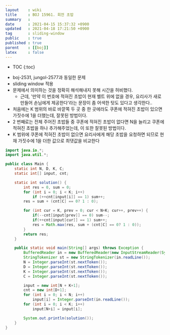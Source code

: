 ```yaml
---
layout    : wiki
title     : BOJ 15961. 회전 초밥
summary   : 
date      : 2021-04-15 15:37:32 +0900
updated   : 2021-04-18 17:21:50 +0900
tag       : sliding-window
public    : true
published : true
parent    : [[boj]]
latex     : false
---
```

* TOC
{:toc}

- boj-2531, jungol-2577과 동일한 문제
- sliding window 적용
- 문제에서 의미하는 것을 정확히 해석해내지 못해 시간을 허비했다.
	- 근데, '만약 이 번호에 적혀진 초밥이 현재 벨트 위에 없을 경우, 요리사가 새로 만들어 손님에게 제공한다'라는 문장이 좀 어색한 탓도 있다고 생각한다..
- 처음에는 K 범위의 바로 바깥쪽 두 곳 중 한 곳에라도 쿠폰에 적혀진 초밥이 있으면 가짓수에 1을 더했는데, 잘못된 방법이다.
- 2 번째로는 전체 주어진 초밥들 중 쿠폰에 적혀진 초밥이 없다면 N을 늘리고 쿠폰에 적혀진 초밥을 하나 추가해주었는데, 이 또한 잘못된 방법이다.
- K 범위에 쿠폰에 적혀진 초밥이 없으면 요리사에게 해당 초밥을 요청하면 되므로 현재 가짓수에 1을 더한 값으로 최댓값을 비교한다


```java
import java.io.*;
import java.util.*;

public class Main {
	static int N, D, K, C;
	static int[] input, cnt;

	static int solution() {
		int res = 0, sum = 0;
		for (int i = 0; i < K; i++)
			if (++cnt[input[i]] == 1) sum++;
		res = sum + (cnt[C] == 0? 1 : 0);

		for (int cur = K, prev = 0; cur < N+K; cur++, prev++) {
			if(--cnt[input[prev]] == 0) sum--;
			if(++cnt[input[cur]] == 1) sum++;
			res = Math.max(res, sum + (cnt[C] == 0? 1 : 0));
		}
		return res;
	}

	public static void main(String[] args) throws Exception {
		BufferedReader in = new BufferedReader(new InputStreamReader(System.in));
		StringTokenizer st = new StringTokenizer(in.readLine());
		N = Integer.parseInt(st.nextToken());
		D = Integer.parseInt(st.nextToken());
		K = Integer.parseInt(st.nextToken());
		C = Integer.parseInt(st.nextToken());

		input = new int[N + K+1];
		cnt = new int[D+1];
		for (int i = 0; i < N; i++)
			input[i] = Integer.parseInt(in.readLine());
		for (int i = 0; i < K; i++)
			input[N+i] = input[i];

		System.out.println(solution());
	}
}
```
